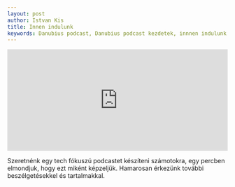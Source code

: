 ```yaml
---
layout: post
author: Istvan Kis
title: Innen indulunk
keywords: Danubius podcast, Danubius podcast kezdetek, innnen indulunk - Danubius
---
```

<iframe title="Innen indulunk - Danubius podcast" src="https://open.spotify.com/embed/episode/4xK4CzCl1B1FW97ENLZ2DP?utm_source=generator" width="100%" height="232" frameBorder="0" allowfullscreen="" allow="autoplay; clipboard-write; encrypted-media; fullscreen; picture-in-picture"></iframe>

Szeretnénk egy tech fókuszú podcastet készíteni számotokra, egy percben elmondjuk, hogy ezt miként képzeljük. Hamarosan érkezünk további beszélgetésekkel és tartalmakkal.
